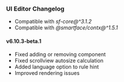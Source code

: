 ### UI Editor Changelog

- Compatible with *sf-core@^3.1.2*
- Compatible with *@smartface/contx@^1.5.1*

#### v6.10.3-beta.1

- Fixed adding or removing component
- Fixed scrollview autosize calculation
- Added language option to rule hint
- Improved rendering issues
